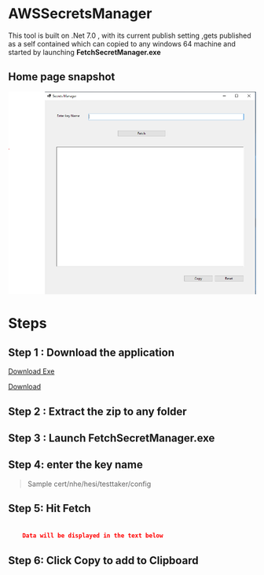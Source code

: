 # AWSSecretsManager

This tool is built on .Net 7.0 , with its current publish setting ,gets published as a self contained which can copied to any windows 64 machine and started by launching <b> FetchSecretManager.exe</b>


## Home page snapshot

![Sample](HomeSample.png)


# Steps

## Step 1 : Download the application


<a id="raw-url" href="https://downgit.github.io/#/home?url=https://github.com/ShahidRKhan/AWSSecretsManager/blob/main/FetchSecrets.zip"  target="_blank" >Download Exe</a>

<a id="raw-url" href="https://shahidrkhan.github.io/AWSSecretsManager/FetchSecrets.zip"  target="_blank" >Download </a>


## Step 2 : Extract the zip to any folder

## Step 3 : Launch  FetchSecretManager.exe

## Step 4: enter the key name 

> Sample cert/nhe/hesi/testtaker/config


## Step 5:  Hit Fetch


``` json

    Data will be displayed in the text below

```

## Step 6:  Click Copy to add to Clipboard


